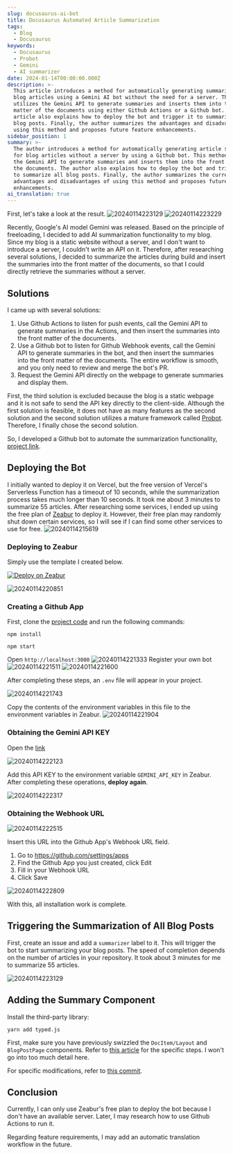 ```yaml
---
slug: docusaurus-ai-bot
title: Docusaurus Automated Article Summarization
tags:
  - Blog
  - Docusaurus
keywords:
  - Docusaurus
  - Probot
  - Gemini
  - AI summarizer
date: 2024-01-14T00:00:00.000Z
description: >-
  This article introduces a method for automatically generating summaries for
  blog articles using a Gemini AI bot without the need for a server. The method
  utilizes the Gemini API to generate summaries and inserts them into the front
  matter of the documents using either Github Actions or a Github bot. The
  article also explains how to deploy the bot and trigger it to summarize all
  blog posts. Finally, the author summarizes the advantages and disadvantages of
  using this method and proposes future feature enhancements.
sidebar_position: 1
summary: >-
  The author introduces a method for automatically generating article summaries
  for blog articles without a server by using a Github bot. This method utilizes
  the Gemini API to generate summaries and inserts them into the front matter of
  the documents. The author also explains how to deploy the bot and trigger it
  to summarize all blog posts. Finally, the author summarizes the current
  advantages and disadvantages of using this method and proposes future feature
  enhancements. 
ai_translation: true
---
```


First, let's take a look at the result.
![20240114223129](https://raw.githubusercontent.com/3Alan/images/master/img/20240114223129.png)
![20240114223229](https://raw.githubusercontent.com/3Alan/images/master/img/20240114223229.png)

Recently, Google's AI model Gemini was released. Based on the principle of freeloading, I decided to add AI summarization functionality to my blog. Since my blog is a static website without a server, and I don't want to introduce a server, I couldn't write an API on it. Therefore, after researching several solutions, I decided to summarize the articles during build and insert the summaries into the front matter of the documents, so that I could directly retrieve the summaries without a server.

## Solutions

I came up with several solutions:

1. Use Github Actions to listen for push events, call the Gemini API to generate summaries in the Actions, and then insert the summaries into the front matter of the documents.
2. Use a Github bot to listen for Github Webhook events, call the Gemini API to generate summaries in the bot, and then insert the summaries into the front matter of the documents. The entire workflow is smooth, and you only need to review and merge the bot's PR.
3. Request the Gemini API directly on the webpage to generate summaries and display them.

First, the third solution is excluded because the blog is a static webpage and it is not safe to send the API key directly to the client-side. Although the first solution is feasible, it does not have as many features as the second solution and the second solution utilizes a mature framework called [Probot](https://probot.github.io/). Therefore, I finally chose the second solution.

So, I developed a Github bot to automate the summarization functionality, [project link](https://github.com/3Alan/docs-ai-bot).

## Deploying the Bot

I initially wanted to deploy it on Vercel, but the free version of Vercel's Serverless Function has a timeout of 10 seconds, while the summarization process takes much longer than 10 seconds. It took me about 3 minutes to summarize 55 articles. After researching some services, I ended up using the free plan of [Zeabur](https://zeabur.com?referralCode=3Alan) to deploy it. However, their free plan may randomly shut down certain services, so I will see if I can find some other services to use for free.
![20240114215619](https://raw.githubusercontent.com/3Alan/images/master/img/20240114215619.png)

### Deploying to Zeabur

Simply use the template I created below.

[![Deploy on Zeabur](https://zeabur.com/button.svg)](https://zeabur.com/templates/EZOGJM?referralCode=3Alan)

![20240114220851](https://raw.githubusercontent.com/3Alan/images/master/img/20240114220851.png)

### Creating a Github App

First, clone the [project code](https://github.com/3Alan/docs-ai-bot) and run the following commands:

```
npm install

npm start
```

Open `http://localhost:3000`
![20240114221333](https://raw.githubusercontent.com/3Alan/images/master/img/20240114221333.png)
Register your own bot
![20240114221511](https://raw.githubusercontent.com/3Alan/images/master/img/20240114221511.png)
![20240114221600](https://raw.githubusercontent.com/3Alan/images/master/img/20240114221600.png)

After completing these steps, an `.env` file will appear in your project.

![20240114221743](https://raw.githubusercontent.com/3Alan/images/master/img/20240114221743.png)

Copy the contents of the environment variables in this file to the environment variables in Zeabur.
![20240114221904](https://raw.githubusercontent.com/3Alan/images/master/img/20240114221904.png)

### Obtaining the Gemini API KEY

Open the [link](https://makersuite.google.com/app/prompts/new_freeform)

![20240114222123](https://raw.githubusercontent.com/3Alan/images/master/img/20240114222123.png)

Add this API KEY to the environment variable `GEMINI_API_KEY` in Zeabur. After completing these operations, **deploy again**.

![20240114222317](https://raw.githubusercontent.com/3Alan/images/master/img/20240114222317.png)

### Obtaining the Webhook URL

![20240114222515](https://raw.githubusercontent.com/3Alan/images/master/img/20240114222515.png)

Insert this URL into the Github App's Webhook URL field.

1. Go to https://github.com/settings/apps
2. Find the Github App you just created, click Edit
3. Fill in your Webhook URL
4. Click Save

![20240114222809](https://raw.githubusercontent.com/3Alan/images/master/img/20240114222809.png)

With this, all installation work is complete.

## Triggering the Summarization of All Blog Posts

First, create an issue and add a `summarizer` label to it. This will trigger the bot to start summarizing your blog posts. The speed of completion depends on the number of articles in your repository. It took about 3 minutes for me to summarize 55 articles.

![20240114223129](https://raw.githubusercontent.com/3Alan/images/master/img/20240114223129.png)

## Adding the Summary Component

Install the third-party library:

```
yarn add typed.js
```

First, make sure you have previously swizzled the `DocItem/Layout` and `BlogPostPage` components. Refer to [this article](/posts/blog-guides/docusaurus-comment#swizzling-docusaurus-内部组件) for the specific steps. I won't go into too much detail here.

For specific modifications, refer to [this commit](https://github.com/3Alan/site/commit/ce04cf23f0ae36c118db2bb8d359b2ee85f2676c).

## Conclusion

Currently, I can only use Zeabur's free plan to deploy the bot because I don't have an available server. Later, I may research how to use Github Actions to run it.

Regarding feature requirements, I may add an automatic translation workflow in the future.
